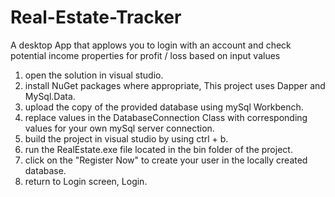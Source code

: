 # Real-Estate-Tracker
A desktop App that applows you to login with an account and check potential income properties for profit / loss based on input values

1. open the solution in visual studio.
2. install NuGet packages where appropriate, This project uses Dapper and MySql.Data.
3. upload the copy of the provided database using mySql Workbench.
4. replace values in the DatabaseConnection Class with corresponding values for your own mySql server connection.
5. build the project in visual studio by using ctrl + b.
6. run the RealEstate.exe file located in the bin folder of the project.
7. click on the "Register Now" to create your user in the locally created database.
8. return to Login screen, Login.
